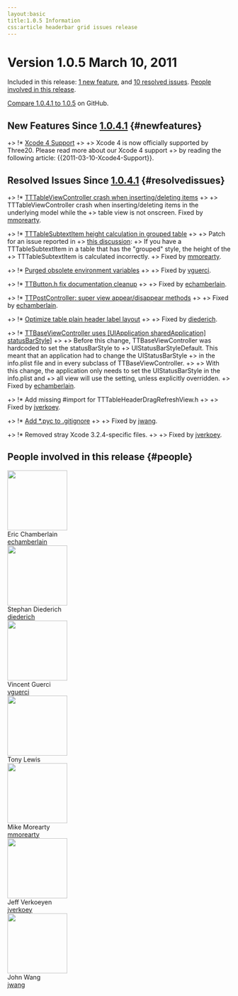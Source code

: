 ```yaml
---
layout:basic
title:1.0.5 Information
css:article headerbar grid issues release
---
```


<div id="content">
<div class="fixed-width" markdown="1">

Version 1.0.5 March 10, 2011
=============

Included in this release:
[1 new feature](#newfeatures), and
[10 resolved issues](#resolvedissues). [People involved in this release](#people).

[Compare 1.0.4.1 to 1.0.5](https://github.com/facebook/three20/compare/1.0.4.1...1.0.5) on GitHub.

New Features Since [1.0.4.1](/roadmap/1.0.4.1) {#newfeatures}
-------------------------

+> !* <a href="https://github.com/facebook/three20/pull/466">Xcode 4 Support</a>
+> 
+> Xcode 4 is now officially supported by Three20. Please read more about our Xcode 4 support
+> by reading the following article: {{2011-03-10-Xcode4-Support}}.


Resolved Issues Since [1.0.4.1](/roadmap/1.0.4.1) {#resolvedissues}
----------------------------

+> !* <a href="https://github.com/facebook/three20/pull/361">TTTableViewController crash when inserting/deleting items</a>
+> 
+> TTTableViewController crash when inserting/deleting items in the underlying model while the
+> table view is not onscreen. Fixed by <a href="https://github.com/mmorearty">mmorearty</a>.

+> !* <a href="https://github.com/facebook/three20/pull/381">TTTableSubtextItem height calculation in grouped table</a>
+> 
+> Patch for an issue reported in
+> [this discussion](https://groups.google.com/d/topic/three20/kLyUpw-OP6A/discussion):
+> If you have a TTTableSubtextItem in a table that has the "grouped" style, the height of the
+> TTTableSubtextItem is calculated incorrectly.
+> Fixed by <a href="https://github.com/mmorearty">mmorearty</a>.

+> !* <a href="https://github.com/facebook/three20/pull/437">Purged obsolete environment variables</a>
+> 
+> Fixed by <a href="https://github.com/vguerci">vguerci</a>.

+> !* <a href="https://github.com/facebook/three20/pull/448">TTButton.h fix documentation cleanup</a>
+> 
+> Fixed by <a href="https://github.com/echamberlain">echamberlain</a>.

+> !* <a href="https://github.com/facebook/three20/pull/442">TTPostController: super view appear/disappear methods</a>
+> 
+> Fixed by <a href="https://github.com/echamberlain">echamberlain</a>.

+> !* <a href="https://github.com/facebook/three20/pull/450">Optimize table plain header label layout</a>
+> 
+> Fixed by <a href="https://github.com/diederich">diederich</a>.

+> !* <a href="https://github.com/facebook/three20/pull/458">TTBaseViewController uses [UIApplication sharedApplication] statusBarStyle]</a>
+> 
+> Before this change, TTBaseViewController was hardcoded to set the statusBarStyle to
+> UIStatusBarStyleDefault. This meant that an application had to change the UIStatusBarStyle
+> in the info.plist file and in every subclass of TTBaseViewController.
+>
+> With this change, the application only needs to set the UIStatusBarStyle in the info.plist and
+> all view will use the setting, unless explicitly overridden.
+> Fixed by <a href="https://github.com/echamberlain">echamberlain</a>.

+> !* Add missing #import for TTTableHeaderDragRefreshView.h
+> 
+> Fixed by <a href="https://github.com/jverkoey">jverkoey</a>.

+> !* <a href="https://github.com/facebook/three20/pull/460">Add *.pyc to .gitignore</a>
+> 
+> Fixed by <a href="https://github.com/jwang">jwang</a>.

+> !* Removed stray Xcode 3.2.4-specific files.
+> 
+> Fixed by <a href="https://github.com/jverkoey">jverkoey</a>.


People involved in this release {#people}
-------------------------------

<div class="profile">
  <img width="135px" height="135px" src="http://www.gravatar.com/avatar/010973d3b8d80be922371063874e4e2d?s=135&amp;d=http://three20.info/gfx/team/silhouette.gif" />
  <div class="name">Eric Chamberlain</div>
  <div class="github"><a href="http://github.com/echamberlain">echamberlain</a></div>
</div>

<div class="profile">
  <img width="135px" height="135px" src="http://www.gravatar.com/avatar/95a12008dd91997226e9cf4a74c5b0b8?s=135&amp;d=http://three20.info/gfx/team/silhouette.gif" />
  <div class="name">Stephan Diederich</div>
  <div class="github"><a href="http://github.com/diederich">diederich</a></div>
</div>

<div class="profile">
  <img width="135px" height="135px" src="http://www.gravatar.com/avatar/9ce3defacdc398921e9e1b5cce75b2b6?s=135&amp;d=http://three20.info/gfx/team/silhouette.gif" />
  <div class="name">Vincent Guerci</div>
  <div class="github"><a href="http://github.com/vguerci">vguerci</a></div>
</div>

<div class="profile">
  <img width="135px" height="135px" src="http://www.gravatar.com/avatar/?s=135&amp;d=http://three20.info/gfx/team/silhouette.gif" />
  <div class="name">Tony Lewis</div>
  
</div>

<div class="profile">
  <img width="135px" height="135px" src="http://www.gravatar.com/avatar/ff18a517e9eeeca270cedc1c0f20afe3?s=135&amp;d=http://three20.info/gfx/team/silhouette.gif" />
  <div class="name">Mike Morearty</div>
  <div class="github"><a href="http://github.com/mmorearty">mmorearty</a></div>
</div>

<div class="profile">
  <img width="135px" height="135px" src="http://www.gravatar.com/avatar/f3c8603c353afa79b9f1c77f35efd566?s=135&amp;d=http://three20.info/gfx/team/silhouette.gif" />
  <div class="name">Jeff Verkoeyen</div>
  <div class="github"><a href="http://github.com/jverkoey">jverkoey</a></div>
</div>

<div class="profile">
  <img width="135px" height="135px" src="http://www.gravatar.com/avatar/099e5c6d3d5dfb615735cd2cfa61828e?s=135&amp;d=http://three20.info/gfx/team/silhouette.gif" />
  <div class="name">John Wang</div>
  <div class="github"><a href="http://github.com/jwang">jwang</a></div>
</div>

<div class="clearfix"></div>

</div> <!-- .fixed-width -->
</div> <!-- #content -->
